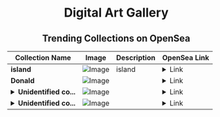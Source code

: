 <div align="center">

# Digital Art Gallery

## Trending Collections on OpenSea

| Collection Name                       | Image                                                                                     | Description                       | OpenSea Link                                                                                          |
|---------------------------------------|-------------------------------------------------------------------------------------------|-----------------------------------|--------------------------------------------------------------------------------------------------------|
| **island** | ![Image](https://i.seadn.io/s/raw/files/4c12741c2bffe06126e69e771cbe8bea.png?w=500&auto=format?w=200&auto=format) | island | <details><summary>Link</summary>[island](https://opensea.io/collection/island-151)</details> |
| **Donald** | ![Image](https://i.seadn.io/s/raw/files/1d12afe1c3154c9786462e029e385c60.jpg?w=500&auto=format?w=200&auto=format) |  | <details><summary>Link</summary>[Donald](https://opensea.io/collection/donald-61)</details> |
| **<details><summary>Unidentified co...</summary>Unidentified contract 369dcd18-8d01-4ea2-8c9a-ab3b003d560a</details>** | ![Image](https://i.seadn.io/s/raw/files/cf57d187551dd413e4295042fa0b97b2.jpg?w=500&auto=format?w=200&auto=format) |  | <details><summary>Link</summary>[Unidentified contract 369dcd18-8d01-4ea2-8c9a-ab3b003d560a](https://opensea.io/collection/unidentified-contract-369dcd18-8d01-4ea2-8c9a-ab3b)</details> |
| **<details><summary>Unidentified co...</summary>Unidentified contract 773f969c-27b7-48e9-adc8-7382685684f2</details>** | ![Image](https://i.seadn.io/s/raw/files/a837708742ad8afcb35eb60ba787976d.jpg?w=500&auto=format?w=200&auto=format) |  | <details><summary>Link</summary>[Unidentified contract 773f969c-27b7-48e9-adc8-7382685684f2](https://opensea.io/collection/unidentified-contract-773f969c-27b7-48e9-adc8-7382)</details> |

</div>